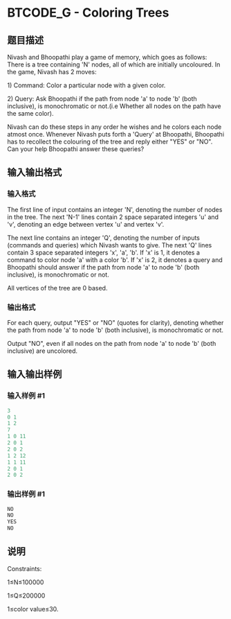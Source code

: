 # BTCODE_G - Coloring Trees

## 题目描述

Nivash and Bhoopathi play a game of memory, which goes as follows: There is a tree containing 'N' nodes, all of which are initially uncoloured. In the game, Nivash has 2 moves:

1\) Command: Color a particular node with a given color.

2\) Query: Ask Bhoopathi if the path from node 'a' to node 'b' (both inclusive), is monochromatic or not.(i.e Whether all nodes on the path have the same color).

Nivash can do these steps in any order he wishes and he colors each node atmost once. Whenever Nivash puts forth a 'Query' at Bhoopathi, Bhoopathi has to recollect the colouring of the tree and reply either "YES" or "NO". Can your help Bhoopathi answer these queries?

## 输入输出格式

### 输入格式

The first line of input contains an integer 'N', denoting the number of nodes in the tree. The next 'N-1' lines contain 2 space separated integers 'u' and 'v', denoting an edge between vertex 'u' and vertex 'v'.

The next line contains an integer 'Q', denoting the number of inputs (commands and queries) which Nivash wants to give. The next 'Q' lines contain 3 space separated integers 'x', 'a', 'b'. If 'x' is 1, it denotes a command to color node 'a' with a color 'b'. If 'x' is 2, it denotes a query and Bhoopathi should answer if the path from node 'a' to node 'b' (both inclusive), is monochromatic or not.

All vertices of the tree are 0 based.

### 输出格式

For each query, output "YES" or "NO" (quotes for clarity), denoting whether the path from node 'a' to node 'b' (both inclusive), is monochromatic or not.

Output "NO", even if all nodes on the path from node 'a' to node 'b' (both inclusive) are uncolored.

## 输入输出样例

### 输入样例 #1

```cpp
3
0 1
1 2
7
1 0 11
2 0 1
2 0 2
1 2 12
1 1 11
2 0 1
2 0 2
```


### 输出样例 #1

```cpp
NO
NO
YES
NO

```
## 说明

Constraints:

1$\leq$N$\leq$100000

1$\leq$Q$\leq$200000

1$\leq$color value$\leq$30.

